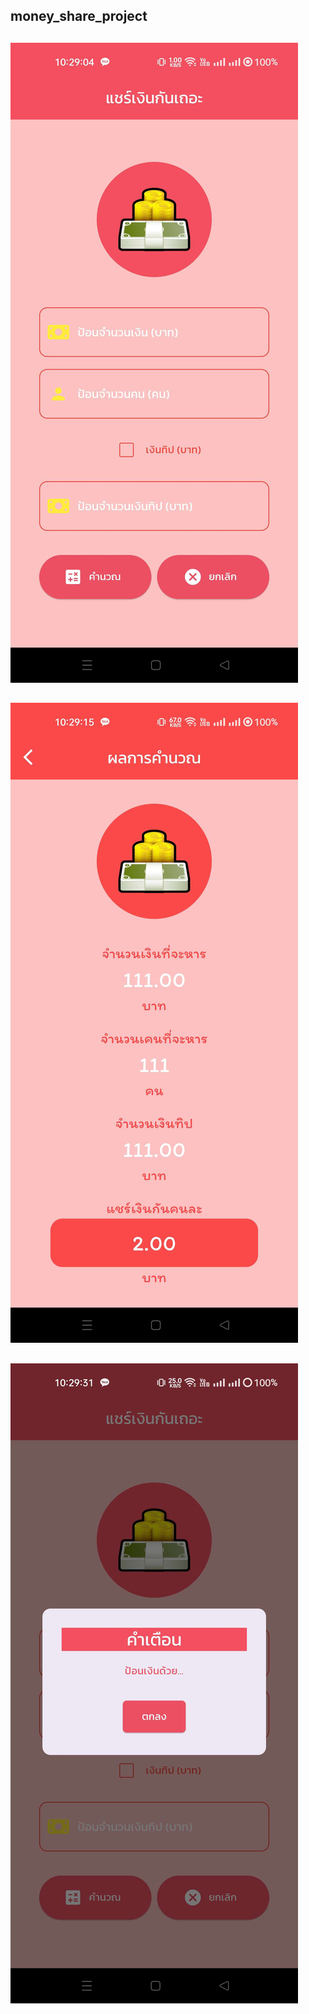 ## money_share_project
##
![enter image description here](https://github.com/tanawatmix/money_share_project/blob/master/sm1.jpg?raw=true)
##
![enter image description here](https://github.com/tanawatmix/money_share_project/blob/master/sm2.jpg?raw=true)
##
![enter image description here](https://github.com/tanawatmix/money_share_project/blob/master/sm3.jpg?raw=true)
